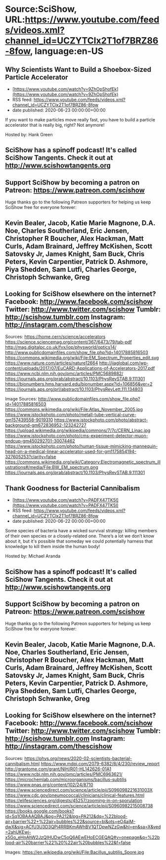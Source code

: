 # Source:SciShow, URL:https://www.youtube.com/feeds/videos.xml?channel_id=UCZYTClx2T1of7BRZ86-8fow, language:en-US

## Why Scientists Want to Build a Shoebox-Sized Particle Accelerator
 - [https://www.youtube.com/watch?v=9ZhOpShofEk](https://www.youtube.com/watch?v=9ZhOpShofEk)
 - RSS feed: https://www.youtube.com/feeds/videos.xml?channel_id=UCZYTClx2T1of7BRZ86-8fow
 - date published: 2020-06-23 00:00:00+00:00

If you want to make particles move really fast, you have to build a particle accelerator that is really big, right? Not anymore!

Hosted by: Hank Green

SciShow has a spinoff podcast! It's called SciShow Tangents. Check it out at http://www.scishowtangents.org
----------
Support SciShow by becoming a patron on Patreon: https://www.patreon.com/scishow
----------
Huge thanks go to the following Patreon supporters for helping us keep SciShow free for everyone forever:

Kevin Bealer, Jacob, Katie Marie Magnone, D.A. Noe, Charles Southerland, Eric Jensen, Christopher R Boucher, Alex Hackman, Matt Curls, Adam Brainard, Jeffrey McKishen, Scott Satovsky Jr, James Knight, Sam Buck, Chris Peters, Kevin Carpentier, Patrick D. Ashmore, Piya Shedden, Sam Lutfi, Charles George, Christoph Schwanke, Greg
----------
Looking for SciShow elsewhere on the internet?
Facebook: http://www.facebook.com/scishow
Twitter: http://www.twitter.com/scishow
Tumblr: http://scishow.tumblr.com
Instagram: http://instagram.com/thescishow
----------
Sources:
https://home.cern/science/accelerators
https://science.sciencemag.org/content/367/6473/79/tab-pdf
http://mag.digitalpc.co.uk/fvx/iop/physworld/optics14/
http://www.publicdomainfiles.com/show_file.php?id=14017885816503
https://commons.wikimedia.org/wiki/File:EM_Spectrum_Properties_edit.svg
https://www.nature.com/articles/nature12664
http://iiaglobal.com/wp-content/uploads/2017/07/EuCARD-Applications-of-Accelerators-2017.pdf
https://www.ncbi.nlm.nih.gov/pmc/articles/PMC5689882/
https://journals.aps.org/prab/abstract/10.1103/PhysRevSTAB.9.111301
https://bionumbers.hms.harvard.edu/bionumber.aspx?id=106856&ver=2
https://journals.aps.org/prl/abstract/10.1103/PhysRevLett.111.134803

Image Sources:
http://www.publicdomainfiles.com/show_file.php?id=14017885816503
https://commons.wikimedia.org/wiki/File:Atlas_November_2005.jpg
https://www.istockphoto.com/photo/metall-tube-vertical-curve-gm157439558-9019310
https://www.istockphoto.com/photo/abstract-background-gm672836952-123242727
https://upload.wikimedia.org/wikipedia/commons/7/7c/CERN_Linac.jpg
https://www.istockphoto.com/photo/cms-experiment-detector-muon-endcup-gm450292701-30074462
https://www.istockphoto.com/photo/human-tissue-mimicking-mannequin-head-on-a-medical-linear-accelerator-used-for-gm1175854194-327605253?clarity=false
https://commons.wikimedia.org/wiki/Category:Electromagnetic_spectrum_illustrations#/media/File:BW_EM_spectrum.png
https://journals.aps.org/prab/abstract/10.1103/PhysRevSTAB.9.111301

## Thank Goodness for Bacterial Cannibalism
 - [https://www.youtube.com/watch?v=PADFX47TK5I](https://www.youtube.com/watch?v=PADFX47TK5I)
 - RSS feed: https://www.youtube.com/feeds/videos.xml?channel_id=UCZYTClx2T1of7BRZ86-8fow
 - date published: 2020-06-22 00:00:00+00:00

Some species of bacteria have a wicked survival strategy: killing members of their own species or a closely-related one. There’s a lot we don’t know about it, but it's possible that someday we could potentially harness that knowledge to kill them inside the human body!

Hosted by: Michael Aranda

SciShow has a spinoff podcast! It's called SciShow Tangents. Check it out at http://www.scishowtangents.org
----------
Support SciShow by becoming a patron on Patreon: https://www.patreon.com/scishow
----------
Huge thanks go to the following Patreon supporters for helping us keep SciShow free for everyone forever:

Kevin Bealer, Jacob, Katie Marie Magnone, D.A. Noe, Charles Southerland, Eric Jensen, Christopher R Boucher, Alex Hackman, Matt Curls, Adam Brainard, Jeffrey McKishen, Scott Satovsky Jr, James Knight, Sam Buck, Chris Peters, Kevin Carpentier, Patrick D. Ashmore, Piya Shedden, Sam Lutfi, Charles George, Christoph Schwanke, Greg
----------
Looking for SciShow elsewhere on the internet?
Facebook: http://www.facebook.com/scishow
Twitter: http://www.twitter.com/scishow
Tumblr: http://scishow.tumblr.com
Instagram: http://instagram.com/thescishow
----------
Sources:
https://phys.org/news/2020-02-scientists-bacterial-cannibalism.html
https://www.mdpi.com/2079-6382/8/4/230/review_report
http://grantome.com/grant/NIH/R01-HL142626-01A1 
https://www.ncbi.nlm.nih.gov/pmc/articles/PMC6963621/
https://microchemlab.com/microorganisms/bacillus-subtilis
https://www.pnas.org/content/102/24/8710
https://www.sciencedirect.com/science/article/pii/S096098221631003X
https://www.cdc.gov/pneumococcal/clinicians/clinical-features.html
https://elifesciences.org/digests/45257/zooming-in-on-sporulation 
https://www.sciencedirect.com/science/article/pii/S0960982215008738
https://books.google.com/books?id=Sq1OBAAAQBAJ&pg=PA212&lpg=PA212&dq=%22blood-air+barrier%22+%22air+bubbles%22&source=bl&ots=eO4aiM-dwX&sig=ACfU3U3D3QPi4RRBKmAWhBV1QTDpwNZzGw&hl=en&sa=X&ved=2ahUKEwj-x5Go_eHnAhW2JzQIHUDwC5oQ6AEwEHoECGEQAQ#v=onepage&q=%22blood-air%20barrier%22%20%22air%20bubbles%22&f=false 

Images:
https://en.wikipedia.org/wiki/File:Bacillus_subtilis_Spore.jpg

